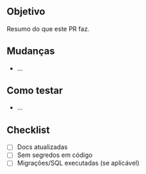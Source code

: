 ## Objetivo
Resumo do que este PR faz.

## Mudanças
- ...

## Como testar
- ...

## Checklist
- [ ] Docs atualizadas
- [ ] Sem segredos em código
- [ ] Migrações/SQL executadas (se aplicável)
